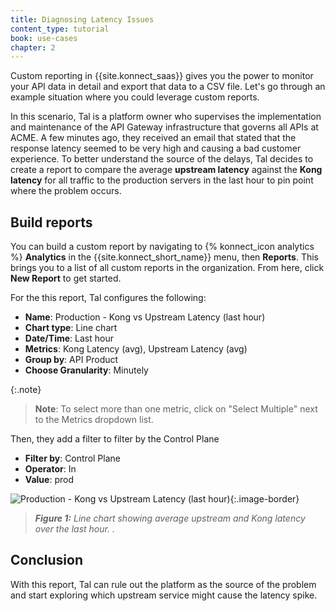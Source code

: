 ```yaml
---
title: Diagnosing Latency Issues
content_type: tutorial
book: use-cases
chapter: 2
---
```


Custom reporting in {{site.konnect_saas}} gives you the power to monitor your API data in detail and export that data to a CSV file. 
Let's go through an example situation where you could leverage custom reports.

In this scenario, Tal is a platform owner who supervises the implementation and maintenance of the API Gateway infrastructure that governs all APIs at ACME. A few minutes ago, they received an email that stated that the response latency seemed to be very high and causing a bad customer experience. To better understand the source of the delays, Tal decides to create a report to compare the average **upstream latency** against the **Kong latency** for all traffic to the production servers in the last hour to pin point where the problem occurs.

## Build reports

You can build a custom report by navigating to {% konnect_icon analytics %} **Analytics** in the {{site.konnect_short_name}} menu, then **Reports**. This brings you to a list of all custom reports in the organization. From here, click **New Report** to get started.

For the this report, Tal configures the following:

* **Name**: Production - Kong vs Upstream Latency (last hour)
* **Chart type**: Line chart
* **Date/Time**: Last hour
* **Metrics**: Kong Latency (avg), Upstream Latency (avg)
* **Group by**: API Product
* **Choose Granularity**: Minutely

{:.note}
> **Note**: To select more than one metric, click on "Select Multiple" next to the Metrics dropdown list.

Then, they add a filter to filter by the Control Plane

* **Filter by**: Control Plane
* **Operator**: In
* **Value**: prod

![Production - Kong vs Upstream Latency (last hour)](/assets/images/products/konnect/analytics/custom-reports/kong-vs-upstream-latency.png){:.image-border}
> _**Figure 1:** Line chart showing average upstream and Kong latency over the last hour. ._

## Conclusion

With this report, Tal can rule out the platform as the source of the problem and start exploring which upstream service might cause the latency spike.
